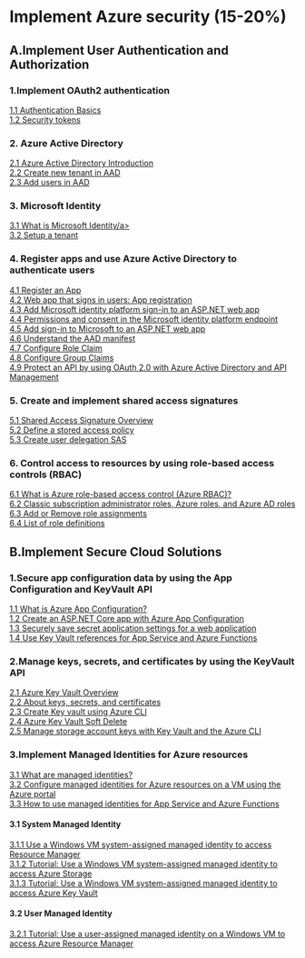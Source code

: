 <h1>Implement Azure security (15-20%)</h1>

<h2>A.Implement User Authentication and Authorization</h2>

<h3>1.Implement OAuth2 authentication</h3>
<a href='https://docs.microsoft.com/en-us/azure/active-directory/develop/authentication-vs-authorization'>1.1 Authentication Basics</a><br>
<a href='https://docs.microsoft.com/en-us/azure/active-directory/develop/security-tokens'>1.2 Security tokens</a><br>

<h3>2. Azure Active Directory</h3>
<a href='https://docs.microsoft.com/en-us/azure/active-directory/fundamentals/active-directory-whatis'>2.1 Azure Active Directory Introduction</a><br>
<a href='https://docs.microsoft.com/en-us/azure/active-directory/fundamentals/active-directory-access-create-new-tenant'>2.2 Create new tenant in AAD</a><br>
<a href='https://docs.microsoft.com/en-us/azure/active-directory/fundamentals/add-users-azure-active-directory'>2.3 Add users in AAD</a><br>

<h3>3. Microsoft Identity</h3>
<a href='https://docs.microsoft.com/en-us/azure/active-directory/develop/v2-overview'>3.1 What is Microsoft Identity/a><br>
<a href='https://docs.microsoft.com/en-us/azure/active-directory/develop/quickstart-create-new-tenant'>3.2 Setup a tenant</a><br>

<h3>4. Register apps and use Azure Active Directory to authenticate users</h3>
<a href='https://docs.microsoft.com/en-us/azure/active-directory/develop/quickstart-register-app'>4.1 Register an App</a><br>
<a href='https://docs.microsoft.com/en-us/azure/active-directory/develop/scenario-web-app-sign-user-app-registration'>4.2 Web app that signs in users: App registration</a><br>
<a href='https://docs.microsoft.com/en-us/azure/active-directory/develop/quickstart-v2-aspnet-webapp'>4.3 Add Microsoft identity platform sign-in to an ASP.NET web app</a><br>
<a href='https://docs.microsoft.com/en-us/azure/active-directory/develop/v2-permissions-and-consent'>4.4 Permissions and consent in the Microsoft identity platform endpoint</a><br>
<a href='https://docs.microsoft.com/en-us/azure/active-directory/develop/tutorial-v2-asp-webapp'>4.5 Add sign-in to Microsoft to an ASP.NET web app</a><br> 
<a href='https://docs.microsoft.com/en-us/azure/active-directory/develop/reference-app-manifest'>4.6 Understand the AAD manifest</a><br> 
<a href='https://docs.microsoft.com/en-us/azure/active-directory/develop/active-directory-enterprise-app-role-management'>4.7 Configure Role Claim</a><br> 
<a href='https://docs.microsoft.com/en-us/azure/active-directory/hybrid/how-to-connect-fed-group-claims'>4.8 Configure Group Claims</a><br> 
<a href='https://docs.microsoft.com/en-us/azure/api-management/api-management-howto-protect-backend-with-aad'>4.9 Protect an API by using OAuth 2.0 with Azure Active Directory and API Management</a><br> 

<h3>5. Create and implement shared access signatures</h3>
<a href='https://docs.microsoft.com/en-us/azure/storage/common/storage-sas-overview'>5.1 Shared Access Signature Overview</a><br>
<a href='https://docs.microsoft.com/en-us/rest/api/storageservices/define-stored-access-policy'>5.2 Define a stored access policy</a><br>
<a href='https://docs.microsoft.com/en-us/rest/api/storageservices/create-user-delegation-sas'>5.3 Create user delegation SAS</a><br>

<h3>6. Control access to resources by using role-based access controls (RBAC)</h3>
<a href='https://docs.microsoft.com/en-us/azure/role-based-access-control/overview'>6.1 What is Azure role-based access control (Azure RBAC)?</a><br>
<a href='https://docs.microsoft.com/en-us/azure/role-based-access-control/rbac-and-directory-admin-roles'>6.2 Classic subscription administrator roles, Azure roles, and Azure AD roles</a><br>
<a href='https://docs.microsoft.com/en-us/azure/role-based-access-control/role-assignments-portal'>6.3 Add or Remove role assignments</a><br>
<a href='https://docs.microsoft.com/en-us/azure/role-based-access-control/role-definitions'>6.4 List of role definitions</a><br>

<h2>B.Implement Secure Cloud Solutions</h2>

<h3>1.Secure app configuration data by using the App Configuration and KeyVault API</h3>
<a href='https://docs.microsoft.com/en-us/azure/azure-app-configuration/overview'>1.1 What is Azure App Configuration?</a><br>
<a href='https://docs.microsoft.com/en-us/azure/azure-app-configuration/quickstart-aspnet-core-app?tabs=core2x'>1.2 Create an ASP.NET Core app with Azure App Configuration</a><br>
<a href='https://docs.microsoft.com/en-us/azure/key-vault/general/vs-secure-secret-appsettings'>1.3 Securely save secret application settings for a web application</a><br>
<a href='https://docs.microsoft.com/en-us/azure/app-service/app-service-key-vault-references'>1.4 Use Key Vault references for App Service and Azure Functions</a><br>

<h3>2.Manage keys, secrets, and certificates by using the KeyVault API</h3>
<a href='https://docs.microsoft.com/en-us/azure/key-vault/general/overview'>2.1 Azure Key Vault Overview</a><br>
<a href='https://docs.microsoft.com/en-us/azure/key-vault/general/about-keys-secrets-certificates'>2.2 About keys, secrets, and certificates</a><br>
<a href='https://docs.microsoft.com/en-us/azure/key-vault/general/quick-create-cli'>2.3 Create Key vault using Azure CLI</a><br>
<a href='https://docs.microsoft.com/en-us/azure/key-vault/general/soft-delete-overview'>2.4 Azure Key Vault Soft Delete</a><br>
<a href='https://docs.microsoft.com/en-us/azure/key-vault/secrets/overview-storage-keys'>2.5 Manage storage account keys with Key Vault and the Azure CLI</a><br>

<h3>3.Implement Managed Identities for Azure resources</h3>
<a href='https://docs.microsoft.com/en-us/azure/active-directory/managed-identities-azure-resources/overview'>3.1 What are managed identities?</a><br>
<a href='https://docs.microsoft.com/en-us/azure/active-directory/managed-identities-azure-resources/qs-configure-portal-windows-vm'>3.2 Configure managed identities for Azure resources on a VM using the Azure portal</a><br>
<a href='https://docs.microsoft.com/en-us/azure/app-service/overview-managed-identity'>3.3 How to use managed identities for App Service and Azure Functions</a><br>

<h4>3.1 System Managed Identity</h4>
<a href='https://docs.microsoft.com/en-us/azure/active-directory/managed-identities-azure-resources/tutorial-windows-vm-access-arm'>3.1.1 Use a Windows VM system-assigned managed identity to access Resource Manager</a><br>
<a href='https://docs.microsoft.com/en-us/azure/active-directory/managed-identities-azure-resources/tutorial-vm-windows-access-storage'>3.1.2 Tutorial: Use a Windows VM system-assigned managed identity to access Azure Storage</a><br>
<a href='https://docs.microsoft.com/en-us/azure/active-directory/managed-identities-azure-resources/tutorial-windows-vm-access-nonaad'>3.1.3 Tutorial: Use a Windows VM system-assigned managed identity to access Azure Key Vault</a><br>

<h4>3.2 User Managed Identity</h4>
<a href='https://docs.microsoft.com/en-us/azure/active-directory/managed-identities-azure-resources/tutorial-windows-vm-ua-arm'>3.2.1 Tutorial: Use a user-assigned managed identity on a Windows VM to access Azure Resource Manager</a><br>
